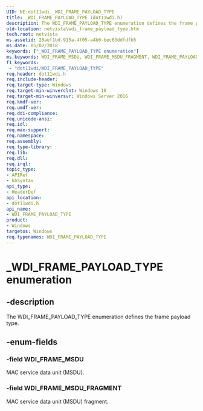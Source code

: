 ```yaml
---
UID: NE:dot11wdi._WDI_FRAME_PAYLOAD_TYPE
title: _WDI_FRAME_PAYLOAD_TYPE (dot11wdi.h)
description: The WDI_FRAME_PAYLOAD_TYPE enumeration defines the frame payload type.
old-location: netvista\wdi_frame_payload_type.htm
tech.root: netvista
ms.assetid: 28aef1bd-915a-4f05-a4b0-bec63ddfdfb5
ms.date: 05/02/2018
keywords: ["_WDI_FRAME_PAYLOAD_TYPE enumeration"]
ms.keywords: WDI_FRAME_MSDU, WDI_FRAME_MSDU_FRAGMENT, WDI_FRAME_PAYLOAD_TYPE, WDI_FRAME_PAYLOAD_TYPE enumeration [Network Drivers Starting with Windows Vista], _WDI_FRAME_PAYLOAD_TYPE, dot11wdi/WDI_FRAME_MSDU, dot11wdi/WDI_FRAME_MSDU_FRAGMENT, dot11wdi/WDI_FRAME_PAYLOAD_TYPE, netvista.wdi_frame_payload_type, netvista.wifi_frame_payload_type
f1_keywords:
 - "dot11wdi/WDI_FRAME_PAYLOAD_TYPE"
req.header: dot11wdi.h
req.include-header: 
req.target-type: Windows
req.target-min-winverclnt: Windows 10
req.target-min-winversvr: Windows Server 2016
req.kmdf-ver: 
req.umdf-ver: 
req.ddi-compliance: 
req.unicode-ansi: 
req.idl: 
req.max-support: 
req.namespace: 
req.assembly: 
req.type-library: 
req.lib: 
req.dll: 
req.irql: 
topic_type:
- APIRef
- kbSyntax
api_type:
- HeaderDef
api_location:
- dot11wdi.h
api_name:
- WDI_FRAME_PAYLOAD_TYPE
product:
- Windows
targetos: Windows
req.typenames: WDI_FRAME_PAYLOAD_TYPE
---
```


# _WDI_FRAME_PAYLOAD_TYPE enumeration


## -description


The WDI_FRAME_PAYLOAD_TYPE enumeration defines the frame payload type.


## -enum-fields




### -field WDI_FRAME_MSDU

MAC service data unit (MSDU).


### -field WDI_FRAME_MSDU_FRAGMENT

MAC service data unit (MSDU) fragment.

